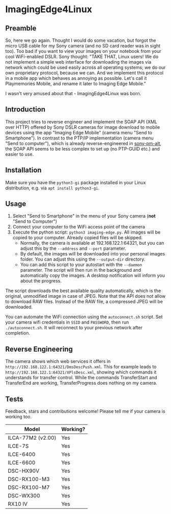 # ImagingEdge4Linux

## Preamble
So, here we go again. Thought I would do some vacation, but forgot the micro USB cable for my Sony camera (and no SD card reader was in sight too). Too bad if you want to view your images on your notebook from your cool WiFi-enabled DSLR. Sony thought: "TAKE THAT, Linux users! We do not implement a simple web interface for downloading the images via network which could be used easily across all operating systems; we do our own proprietary protocol, because we can. And we implement this protocol in a mobile app which behaves as annoying as possible. Let's call it Playmemories Mobile, and rename it later to Imaging Edge Mobile."

I wasn't very amused about that - ImagingEdge4Linux was born.

## Introduction
This project tries to reverse engineer and implement the SOAP API (XML over HTTP) offered by Sony DSLR cameras for image download to mobile devices using the app "Imaging Edge Mobile" (camera menu "Send to Smartphone"). In contrast to the PTP/IP implementation (camera menu "Send to computer"), which is already reverse-engineered in [sony-pm-alt](https://github.com/falk0069/sony-pm-alt), the SOAP API seems to be less complex to set up (no PTP-GUID etc.) and easier to use.

## Installation
Make sure you have the `python3-gi` package installed in your Linux distribution, e.g. via `apt install python3-gi`.

## Usage
1. Select "Send to Smartphone" in the menu of your Sony camera (**not** "Send to Computer")
2. Connect your computer to the WiFi access point of the camera
3. Execute the python script: `python3 imaging-edge.py`. All images will be copied to your computer. Already copied files will be skipped.
   - Normally, the camera is available at 192.168.122.1:64321, but you can adjust this by the `--address` and `--port` parameter.
   - By default, the images will be downloaded into your personal images folder. You can adjust this using the `--output-dir` directory.
   - You can add this script to your autostart with the `--daemon` parameter. The script will then run in the background and automatically copy the images. A desktop notification will inform you about the progress.

The script downloads the best available quality automatically, which is the original, unmodified image in case of JPEG. Note that the API does not allow to download RAW files. Instead of the RAW file, a compressed JPEG will be downloaded.

You can automate the WiFi connection using the `autoconnect.sh` script. Set your camera wifi credentials in `SSID` and `PASSWORD`, then run `./autoconnect.sh`. It will reconnect to your previous network after completion.

## Reverse Engineering
The camera shows which web services it offers in `http://192.168.122.1:64321/DmsDescPush.xml`. This for example leads to `http://192.168.122.1:64321/XPlsDesc.xml`, showing which commands it understands for transfer control. While the commands TransferStart and TransferEnd are working, TransferProgress does nothing on my camera.

## Tests
Feedback, stars and contributions welcome! Please tell me if your camera is working too.

|       Model       | Working? |
| ----------------- | -------- |
| ILCA-77M2 (v2.00) | Yes      |
| ILCE-7S           | Yes      |
| ILCE-6400         | Yes      |
| ILCE-6600         | Yes      |
| DSC-HX90V         | Yes      |
| DSC-RX100-M3      | Yes      |
| DSC-RX100-M7      | Yes      |
| DSC-WX300         | Yes      |
| RX10 IV           | Yes      |
